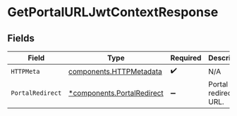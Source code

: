 # GetPortalURLJwtContextResponse


## Fields

| Field                                                                   | Type                                                                    | Required                                                                | Description                                                             |
| ----------------------------------------------------------------------- | ----------------------------------------------------------------------- | ----------------------------------------------------------------------- | ----------------------------------------------------------------------- |
| `HTTPMeta`                                                              | [components.HTTPMetadata](../../models/components/httpmetadata.md)      | :heavy_check_mark:                                                      | N/A                                                                     |
| `PortalRedirect`                                                        | [*components.PortalRedirect](../../models/components/portalredirect.md) | :heavy_minus_sign:                                                      | Portal redirect URL.                                                    |